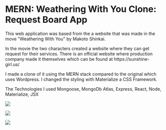 <h1> MERN: Weathering With You Clone: Request Board App</h1>
<p>This web application was based from the a website that was made in the move "Weathering With You" by Makoto Shinkai. </p>
<p>In the movie the two characters created a website where they can get request for their services. There is an official website where production company made it themselves which can be found at https://sunshine-girl.us/ </p>
<p> I made a clone of it using the MERN stack compared to the original which uses Wordpress. I changed the styling with Materialize a CSS Framework.</p>
<p> The Technologies I used Mongoose, MongoDb Atlas, Express, React, Node, Materialize, JSX </p>

![](https://media.giphy.com/media/l0dOOdIYn1XODn3ESU/giphy.gif)

![](https://media.giphy.com/media/THP7gHzWGBNIyrnYbs/giphy.gif)

![](https://media.giphy.com/media/cLZX55chr9gar4ilnY/giphy.gif)
